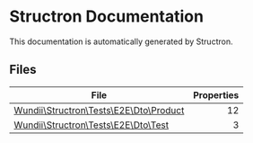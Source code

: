 # Structron Documentation
This documentation is automatically generated by Structron.

## Files
| File | Properties |
| ---- | ---------: |
|[Wundii\Structron\Tests\E2E\Dto\Product](Product.md)|12|
|[Wundii\Structron\Tests\E2E\Dto\Test](Test.md)|3|
